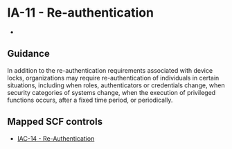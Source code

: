 # IA-11 - Re-authentication
- 
## Guidance
In addition to the re-authentication requirements associated with device locks, organizations may require re-authentication of individuals in certain situations, including when roles, authenticators or credentials change, when security categories of systems change, when the execution of privileged functions occurs, after a fixed time period, or periodically.
## Mapped SCF controls
- [IAC-14 - Re-Authentication](../scf/iac-14-re-authentication.md)